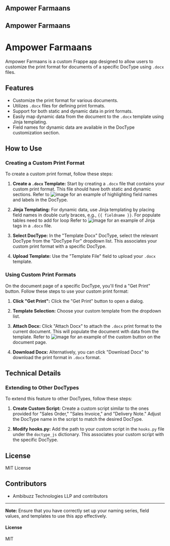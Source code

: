 ## Ampower Farmaans

## Ampower Farmaans

# Ampower Farmaans

Ampower Farmaans is a custom Frappe app designed to allow users to customize the print format for documents of a specific DocType using `.docx` files.

## Features

- Customize the print format for various documents.
- Utilizes `.docx` files for defining print formats.
- Support for both static and dynamic data in print formats.
- Easily map dynamic data from the document to the `.docx` template using Jinja templating.
- Field names for dynamic data are available in the DocType customization section.

## How to Use

### Creating a Custom Print Format

To create a custom print format, follow these steps:

1. **Create a `.docx` Template:** Start by creating a `.docx` file that contains your custom print format. This file should have both static and dynamic sections. Refer to ![image](https://github.com/Ambibuzz/ampower_docx_printer/assets/97584010/0680bc76-39b2-4c02-8229-ec8eb2a7f4ca)
 for an example of highlighting field names and labels in the DocType.

2. **Jinja Templating:** For dynamic data, use Jinja templating by placing field names in double curly braces, e.g., `{{ fieldname }}`. For populate tables need to add for loop Refer to ![image](https://github.com/Ambibuzz/ampower_docx_printer/assets/97584010/e3654c94-8898-4c5b-ad7a-1d5698c802ca)
 for an example of Jinja tags in a `.docx` file.

3. **Select DocType:** In the "Template Docx" DocType, select the relevant DocType from the "DocType For" dropdown list. This associates your custom print format with a specific DocType.

4. **Upload Template:** Use the "Template File" field to upload your `.docx` template.

### Using Custom Print Formats

On the document page of a specific DocType, you'll find a "Get Print" button. Follow these steps to use your custom print format:

1. **Click "Get Print":** Click the "Get Print" button to open a dialog.

2. **Template Selection:** Choose your custom template from the dropdown list.

3. **Attach Docx:** Click "Attach Docx" to attach the `.docx` print format to the current document. This will populate the document with data from the template. Refer to ![image](https://github.com/Ambibuzz/ampower_docx_printer/assets/97584010/3484de47-4081-456f-9b81-3b45360498ec)
 for an example of the custom button on the document page.

4. **Download Docx:** Alternatively, you can click "Download Docx" to download the print format in `.docx` format.

## Technical Details

### Extending to Other DocTypes

To extend this feature to other DocTypes, follow these steps:

1. **Create Custom Script:** Create a custom script similar to the ones provided for "Sales Order," "Sales Invoice," and "Delivery Note." Adjust the DocType name in the script to match the desired DocType.

2. **Modify hooks.py:** Add the path to your custom script in the `hooks.py` file under the `doctype_js` dictionary. This associates your custom script with the specific DocType.

## License

MIT License

## Contributors

- Ambibuzz Technologies LLP and contributors

---

**Note:** Ensure that you have correctly set up your naming series, field values, and templates to use this app effectively.


#### License

MIT